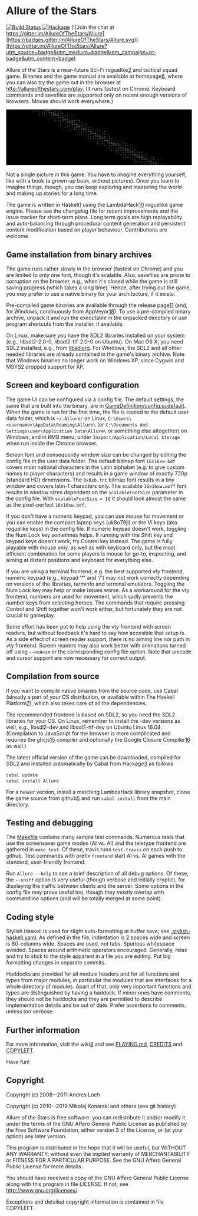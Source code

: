 Allure of the Stars
===================

[![Build Status](https://travis-ci.org/AllureOfTheStars/Allure.svg?branch=master)](https://travis-ci.org/AllureOfTheStars/Allure)
[![Hackage](https://img.shields.io/hackage/v/Allure.svg)](https://hackage.haskell.org/package/Allure)
[![Join the chat at https://gitter.im/AllureOfTheStars/Allure](https://badges.gitter.im/AllureOfTheStars/Allure.svg)](https://gitter.im/AllureOfTheStars/Allure?utm_source=badge&utm_medium=badge&utm_campaign=pr-badge&utm_content=badge)

Allure of the Stars is a near-future Sci-Fi roguelike[2]
and tactical squad game. Binaries and the game manual
are available at homepage[6], where you can also
try the game out in the browser at http://allureofthestars.com/play.
(It runs fastest on Chrome. Keyboard commands and savefiles
are supported only on recent enough versions of browsers.
Mouse should work everywhere.)

![gameplay screenshot](https://raw.githubusercontent.com/AllureOfTheStars/media/master/screenshot/allureofthestars.com.ambush.gif)

Not a single picture in this game. You have to imagine everything
yourself, like with a book (a grown-up book, without pictures).
Once you learn to imagine things, though, you can keep exploring
and mastering the world and making up stories for a long time.

The game is written in Haskell[1] using the LambdaHack[10]
roguelike game engine.
Please see the changelog file for recent improvements
and the issue tracker for short-term plans. Long term goals
are high replayability and auto-balancing through procedural
content generation and persistent content modification
based on player behaviour. Contributions are welcome.


Game installation from binary archives
--------------------------------------

The game runs rather slowly in the browser (fastest on Chrome)
and you are limited to only one font, though it's scalable.
Also, savefiles are prone to corruption on the browser,
e.g., when it's closed while the game is still saving progress
(which takes a long time). Hence, after trying out the game,
you may prefer to use a native binary for your architecture, if it exists.

Pre-compiled game binaries are available through
the release page[11] (and, for Windows, continuously from AppVeyor[18]).
To use a pre-compiled binary archive, unpack it and run the executable
in the unpacked directory or use program shortcuts from the installer,
if available.

On Linux, make sure you have the SDL2 libraries installed on your system
(e.g., libsdl2-2.0-0, libsdl2-ttf-2.0-0 on Ubuntu).
On Mac OS X, you need SDL2 installed, e.g.,
from [libsdlorg](https://www.libsdl.org/download-2.0.php).
For Windows, the SDL2 and all other needed libraries are already
contained in the game's binary archive.
Note that Windows binaries no longer work on Windows XP, since Cygwin
and MSYS2 dropped support for XP.


Screen and keyboard configuration
---------------------------------

The game UI can be configured via a config file.
The default settings, the same that are built into the binary,
are in [GameDefinition/config.ui.default](https://github.com/AllureOfTheStars/Allure/blob/master/GameDefinition/config.ui.default).
When the game is run for the first time, the file is copied to the default
user data folder, which is `~/.Allure/` on Linux,
`C:\Users\<username>\AppData\Roaming\Allure\`
(or `C:\Documents And Settings\user\Application Data\Allure\`
or something else altogether) on Windows, and in RMB menu, under
`Inspect/Application/Local Storage` when run inside the Chrome browser.

Screen font and consequently window size can be changed by editing
the config file in the user data folder. The default bitmap font
`16x16xw.bdf` covers most national characters in the Latin alphabet
(e.g. to give custom names to player characters) and results
in a game window of exactly 720p (standard HD) dimensions. The `8x8xb.fnt`
bitmap font results in a tiny window and covers latin-1 characters only.
The scalable `16x16xw.woff` font results in window sizes dependent
on the `scalableFontSize` parameter in the config file.
With `scalableFontSize = 16` it should look almost the same
as the pixel-perfect `16x16xw.bdf`.

If you don't have a numeric keypad, you can use mouse for movement
or you can enable the compact laptop keys (uk8o79jl) or the Vi keys
(aka roguelike keys) in the config file. If numeric keypad doesn't work,
toggling the Num Lock key sometimes helps. If running with the Shift key
and keypad keys doesn't work, try Control key instead.
The game is fully playable with mouse only, as well as with keyboard only,
but the most efficient combination for some players is mouse for go-to,
inspecting, and aiming at distant positions and keyboard for everything else.

If you are using a terminal frontend, e.g. the best supported vty frontend,
numeric keypad (e.g., keypad '*' and '/') may not work correctly
depending on versions of the libraries, terminfo and terminal emulators.
Toggling the Num Lock key may help or make issues worse. As a workaround
for the vty frontend, numbers are used for movement, which sadly prevents
the number keys from selecting heroes. The commands that require pressing
Control and Shift together won't work either, but fortunately they are
not crucial to gameplay.

Some effort has been put to help using the vty frontend with screen readers,
but without feedback it's hard to say how accesible that setup is.
As a side effect of screen reader support, there is no aiming line
nor path in vty frontend. Screen readers may also work better with animations
turned off using `--noAnim` or the corresponding config file option.
Note that unicode and cursor support are now necessary for correct output.


Compilation from source
-----------------------

If you want to compile native binaries from the source code,
use Cabal (already a part of your OS distribution, or available within
The Haskell Platform[7]), which also takes care of all the dependencies.

The recommended frontend is based on SDL2, so you need the SDL2 libraries
for your OS. On Linux, remember to install the -dev versions as well,
e.g., libsdl2-dev and libsdl2-ttf-dev on Ubuntu Linux 16.04.
(Compilation to JavaScript for the browser is more complicated
and requires the ghcjs[15] compiler and optionally the Google Closure
Compiler[16] as well.)

The latest official version of the game can be downloaded,
compiled for SDL2 and installed automatically by Cabal from Hackage[3]
as follows

    cabal update
    cabal install Allure

For a newer version, install a matching LambdaHack library snapshot,
clone the game source from github[5] and run `cabal install`
from the main directory.


Testing and debugging
---------------------

The [Makefile](https://github.com/AllureOfTheStars/Allure/blob/master/Makefile)
contains many sample test commands.
Numerous tests that use the screensaver game modes (AI vs. AI)
and the teletype frontend are gathered in `make test`.
Of these, travis runs `test-travis` on each push to github.
Test commands with prefix `frontend` start AI vs. AI games
with the standard, user-friendly frontend.

Run `Allure --help` to see a brief description of all debug options.
Of these, the `--sniff` option is very useful (though verbose
and initially cryptic), for displaying the traffic between clients
and the server. Some options in the config file may prove useful too,
though they mostly overlap with commandline options (and will be totally
merged at some point).


Coding style
------------

Stylish Haskell is used for slight auto-formatting at buffer save; see
[.stylish-haskell.yaml](https://github.com/AllureOfTheStars/Allure/blob/master/.stylish-haskell.yaml).
As defined in the file, indentation is 2 spaces wide and screen is
80-columns wide. Spaces are used, not tabs. Spurious whitespace avoided.
Spaces around arithmetic operators encouraged.
Generally, relax and try to stick to the style apparent in a file
you are editing. Put big formatting changes in separate commits.

Haddocks are provided for all module headers and for all functions and types
from major modules, in particular the modules that are interfaces
for a whole directory of modules. Apart of that, only very important
functions and types are distinguished by having a haddock.
If minor ones have comments, they should not be haddocks
and they are permitted to describe implementation details and be out of date.
Prefer assertions to comments, unless too verbose.


Further information
-------------------

For more information, visit the wiki[4]
and see [PLAYING.md](https://github.com/AllureOfTheStars/Allure/blob/master/GameDefinition/PLAYING.md),
[CREDITS](https://github.com/AllureOfTheStars/Allure/blob/master/CREDITS)
and [COPYLEFT](https://github.com/AllureOfTheStars/Allure/blob/master/COPYLEFT).

Have fun!


Copyright
---------

Copyright (c) 2008--2011 Andres Loeh

Copyright (c) 2010--2019 Mikolaj Konarski and others (see git history)

Allure of the Stars is free software: you can redistribute it and/or modify
it under the terms of the GNU Affero General Public License as published by
the Free Software Foundation, either version 3 of the License, or
(at your option) any later version.

This program is distributed in the hope that it will be useful,
but WITHOUT ANY WARRANTY; without even the implied warranty of
MERCHANTABILITY or FITNESS FOR A PARTICULAR PURPOSE. See the
GNU Affero General Public License for more details.

You should have received a copy of the GNU Affero General Public License
along with this program in file LICENSE.
If not, see <http://www.gnu.org/licenses/>.

Exceptions and detailed copyright information is contained in file COPYLEFT.


[1]: http://www.haskell.org/
[2]: http://roguebasin.roguelikedevelopment.org/index.php?title=Berlin_Interpretation
[3]: http://hackage.haskell.org/package/Allure
[4]: https://github.com/AllureOfTheStars/Allure/wiki
[5]: http://github.com/AllureOfTheStars/Allure
[6]: http://allureofthestars.com
[7]: http://www.haskell.org/platform


[10]: http://github.com/LambdaHack/LambdaHack
[11]: https://github.com/AllureOfTheStars/Allure/releases
[15]: https://github.com/ghcjs/ghcjs
[16]: https://www.npmjs.com/package/google-closure-compiler
[18]: https://ci.appveyor.com/project/Mikolaj/allure/build/artifacts
